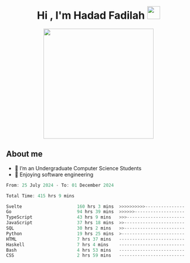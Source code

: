 <h1 align="center">Hi , I'm Hadad Fadilah <img src="https://media.giphy.com/media/hvRJCLFzcasrR4ia7z/giphy.gif" width="35"></h1>

<p align="center">
<img src="https://media.tenor.com/78dNivDemDAAAAAi/speech-bubble-venti.gif" width="300"/>    
</p>


##  About me
- 🔭 I’m an Undergraduate Computer Science Students
- 🌱 Enjoying software engineering

<!--START_SECTION:waka-->

```go
From: 25 July 2024 - To: 01 December 2024

Total Time: 415 hrs 9 mins

Svelte                     160 hrs 3 mins  >>>>>>>>>>---------------   38.37 %
Go                         94 hrs 39 mins  >>>>>>-------------------   22.69 %
TypeScript                 43 hrs 9 mins   >>>----------------------   10.35 %
JavaScript                 37 hrs 18 mins  >>-----------------------   08.94 %
SQL                        30 hrs 2 mins   >>-----------------------   07.20 %
Python                     19 hrs 25 mins  >------------------------   04.66 %
HTML                       7 hrs 37 mins   -------------------------   01.83 %
Haskell                    7 hrs 4 mins    -------------------------   01.69 %
Bash                       4 hrs 53 mins   -------------------------   01.17 %
CSS                        2 hrs 59 mins   -------------------------   00.72 %
```

<!--END_SECTION:waka-->




<!--
**Fadil-Tao/Fadil-Tao** is a ✨ _special_ ✨ repository because its `README.md` (this file) appears on your GitHub profile.


